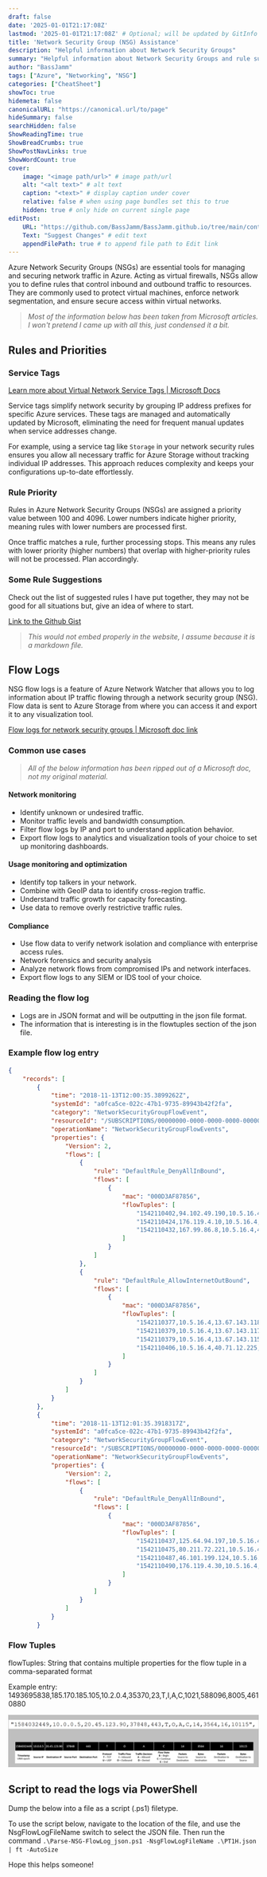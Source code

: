 ```yaml
---
draft: false
date: '2025-01-01T21:17:08Z'
lastmod: '2025-01-01T21:17:08Z' # Optional; will be updated by GitInfo if enabled
title: 'Network Security Group (NSG) Assistance'
description: "Helpful information about Network Security Groups"
summary: "Helpful information about Network Security Groups and rule suggestions"
author: "BassJamm"
tags: ["Azure", "Networking", "NSG"]
categories: ["CheatSheet"]
showToc: true
hidemeta: false
canonicalURL: "https://canonical.url/to/page"
hideSummary: false
searchHidden: false
ShowReadingTime: true
ShowBreadCrumbs: true
ShowPostNavLinks: true
ShowWordCount: true
cover:
    image: "<image path/url>" # image path/url
    alt: "<alt text>" # alt text
    caption: "<text>" # display caption under cover
    relative: false # when using page bundles set this to true
    hidden: true # only hide on current single page
editPost:
    URL: "https://github.com/BassJamm/BassJamm.github.io/tree/main/content"
    Text: "Suggest Changes" # edit text
    appendFilePath: true # to append file path to Edit link
---
```


Azure Network Security Groups (NSGs) are essential tools for managing and securing network traffic in Azure. Acting as virtual firewalls, NSGs allow you to define rules that control inbound and outbound traffic to resources. They are commonly used to protect virtual machines, enforce network segmentation, and ensure secure access within virtual networks.

> *Most of the information below has been taken from Microsoft articles. I won't pretend I came up with all this, just condensed it a bit.*

## Rules and Priorities

### Service Tags  

[Learn more about Virtual Network Service Tags | Microsoft Docs](https://learn.microsoft.com/en-us/azure/virtual-network/service-tags-overview)  

Service tags simplify network security by grouping IP address prefixes for specific Azure services. These tags are managed and automatically updated by Microsoft, eliminating the need for frequent manual updates when service addresses change.  

For example, using a service tag like `Storage` in your network security rules ensures you allow all necessary traffic for Azure Storage without tracking individual IP addresses. This approach reduces complexity and keeps your configurations up-to-date effortlessly.

### Rule Priority  

Rules in Azure Network Security Groups (NSGs) are assigned a priority value between 100 and 4096. Lower numbers indicate higher priority, meaning rules with lower numbers are processed first.  

Once traffic matches a rule, further processing stops. This means any rules with lower priority (higher numbers) that overlap with higher-priority rules will not be processed. Plan accordingly.

### Some Rule Suggestions

Check out the list of suggested rules I have put together, they may not be good for all situations but, give an idea of where to start.

[Link to the Github Gist](https://gist.github.com/BassJamm/2741bf13d007d98fd08eb058613a1eea)

> *This would not embed properly in the website, I assume because it is a markdown file.*

## Flow Logs

NSG flow logs is a feature of Azure Network Watcher that allows you to log information about IP traffic flowing through a network security group (NSG). Flow data is sent to Azure Storage from where you can access it and export it to any visualization tool.

[Flow logs for network security groups | Microsoft doc link](https://learn.microsoft.com/en-us/azure/network-watcher/network-watcher-nsg-flow-logging-overview)

### Common use cases

> *All of the below information has been ripped out of a Microsoft doc, not my original material.*

#### Network monitoring

- Identify unknown or undesired traffic.
- Monitor traffic levels and bandwidth consumption.
- Filter flow logs by IP and port to understand application behavior.
- Export flow logs to analytics and visualization tools of your choice to set up monitoring dashboards.

#### Usage monitoring and optimization

- Identify top talkers in your network.
- Combine with GeoIP data to identify cross-region traffic.
- Understand traffic growth for capacity forecasting.
- Use data to remove overly restrictive traffic rules.

#### Compliance

- Use flow data to verify network isolation and compliance with enterprise access rules.
- Network forensics and security analysis
- Analyze network flows from compromised IPs and network interfaces.
- Export flow logs to any SIEM or IDS tool of your choice.

### Reading the flow log

- Logs are in JSON format and will be outputting in the json file format.
- The information that is interesting is in the flowtuples section of the json file.

### Example flow log entry

```json showLineNumbers
{
    "records": [
        {
            "time": "2018-11-13T12:00:35.3899262Z",
            "systemId": "a0fca5ce-022c-47b1-9735-89943b42f2fa",
            "category": "NetworkSecurityGroupFlowEvent",
            "resourceId": "/SUBSCRIPTIONS/00000000-0000-0000-0000-000000000000/RESOURCEGROUPS/FABRIKAMRG/PROVIDERS/MICROSOFT.NETWORK/NETWORKSECURITYGROUPS/FABRIAKMVM1-NSG",
            "operationName": "NetworkSecurityGroupFlowEvents",
            "properties": {
                "Version": 2,
                "flows": [
                    {
                        "rule": "DefaultRule_DenyAllInBound",
                        "flows": [
                            {
                                "mac": "000D3AF87856",
                                "flowTuples": [
                                    "1542110402,94.102.49.190,10.5.16.4,28746,443,U,I,D,B,,,,",
                                    "1542110424,176.119.4.10,10.5.16.4,56509,59336,T,I,D,B,,,,",
                                    "1542110432,167.99.86.8,10.5.16.4,48495,8088,T,I,D,B,,,,"
                                ]
                            }
                        ]
                    },
                    {
                        "rule": "DefaultRule_AllowInternetOutBound",
                        "flows": [
                            {
                                "mac": "000D3AF87856",
                                "flowTuples": [
                                    "1542110377,10.5.16.4,13.67.143.118,59831,443,T,O,A,B,,,,",
                                    "1542110379,10.5.16.4,13.67.143.117,59932,443,T,O,A,E,1,66,1,66",
                                    "1542110379,10.5.16.4,13.67.143.115,44931,443,T,O,A,C,30,16978,24,14008",
                                    "1542110406,10.5.16.4,40.71.12.225,59929,443,T,O,A,E,15,8489,12,7054"
                                ]
                            }
                        ]
                    }
                ]
            }
        },
        {
            "time": "2018-11-13T12:01:35.3918317Z",
            "systemId": "a0fca5ce-022c-47b1-9735-89943b42f2fa",
            "category": "NetworkSecurityGroupFlowEvent",
            "resourceId": "/SUBSCRIPTIONS/00000000-0000-0000-0000-000000000000/RESOURCEGROUPS/FABRIKAMRG/PROVIDERS/MICROSOFT.NETWORK/NETWORKSECURITYGROUPS/FABRIAKMVM1-NSG",
            "operationName": "NetworkSecurityGroupFlowEvents",
            "properties": {
                "Version": 2,
                "flows": [
                    {
                        "rule": "DefaultRule_DenyAllInBound",
                        "flows": [
                            {
                                "mac": "000D3AF87856",
                                "flowTuples": [
                                    "1542110437,125.64.94.197,10.5.16.4,59752,18264,T,I,D,B,,,,",
                                    "1542110475,80.211.72.221,10.5.16.4,37433,8088,T,I,D,B,,,,",
                                    "1542110487,46.101.199.124,10.5.16.4,60577,8088,T,I,D,B,,,,",
                                    "1542110490,176.119.4.30,10.5.16.4,57067,52801,T,I,D,B,,,,"
                                ]
                            }
                        ]
                    }
                ]
            }
        }
```

### Flow Tuples

flowTuples: String that contains multiple properties for the flow tuple in a comma-separated format

Example entry: 1493695838,185.170.185.105,10.2.0.4,35370,23,T,I,A,C,1021,588096,8005,4610880

![exampleFlowTuple](img/FlowTuples.png)

## Script to read the logs via PowerShell

Dump the below into a file as a script (.ps1) filetype.

To use the script below, navigate to the location of the file, and use the NsgFlowLogFileName switch to select the JSON file. Then run the command `.\Parse-NSG-FlowLog_json.ps1 -NsgFlowLogFileName .\PT1H.json | ft -AutoSize`

<script src="https://gist.github.com/BassJamm/8b2c681b0dbd463e2f8f630fed391586.js"></script>

Hope this helps someone!
